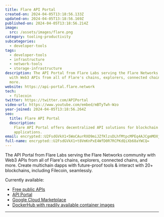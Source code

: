 ```yaml
---
title: Flare API Portal
created-on: 2024-04-05T13:18:56.133Z
updated-on: 2024-04-05T13:18:56.169Z
published-on: 2024-04-05T13:18:56.214Z
image:
  src: /assets/images/flare.png
category: tooling-productivity
subcategories:
  - developer-tools
tags:
  - developer-tools
  - infrastructure
  - network-tools
  - storage-infrastructure
description: The API Portal from Flare Labs serving the Flare Networks community
  with Web3 APIs from all of Flare's chains, explorers, connected chains, and
  more.
website: https://api-portal.flare.network
tech:
  - filecoin
twitter: https://twitter.com/APIPortal
video-url: https://www.youtube.com/embed/mBTyTwh-Wzo
year-joined: 2024-04-05T13:18:56.264Z
seo:
  title: Flare API Portal
  description:
    Flare API Portal offers decentralized API solutions for blockchain
    applications.
email: encrypted::U2FsdGVkX1+5WoCAurRXO9miJZfKlzsDLhfMtpcMPEq4AJCgmMOXjKaMIVU2C5yB
full-name: encrypted::U2FsdGVkX1+t8VmKnPxE4WfD0R7RCPKdQiXb68aYWCQ=
---
```


The API Portal from Flare Labs serving the Flare Networks community with Web3 APIs from all of Flare's chains, explorers, connected chains, and more. Create multichain dapps with future-proof tools & interact with 20+ blockchains, including Filecoin, seamlessly.

Currently available:

- [Free public APIs](https://docs.flare.network/dev/reference/network-config/#connected-networks)
- [API Portal](https://api-portal.flare.network/apis)
- [Google Cloud Marketplace](https://console.cloud.google.com/marketplace/product/flare-public/api-portal-flare-network)
- [DockerHub with readily available container images](https://hub.docker.com/u/flarefoundation)

---
